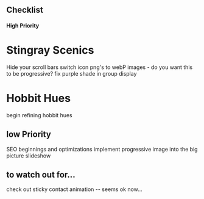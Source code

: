 ## Checklist


#### High Priority

# Stingray Scenics
Hide your scroll bars
switch icon png's to webP images - do you want this to be progressive? 
fix purple shade in group display

# Hobbit Hues
begin refining hobbit hues








## low Priority
SEO beginnings and optimizations
implement progressive image into the big picture slideshow

## to watch out for...
check out sticky contact animation -- seems ok now...